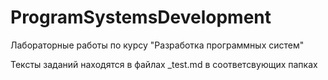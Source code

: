 # ProgramSystemsDevelopment
Лабораторные работы по курсу "Разработка программных систем"

Тексты заданий находятся в файлах _test.md в соответсвующих папках
